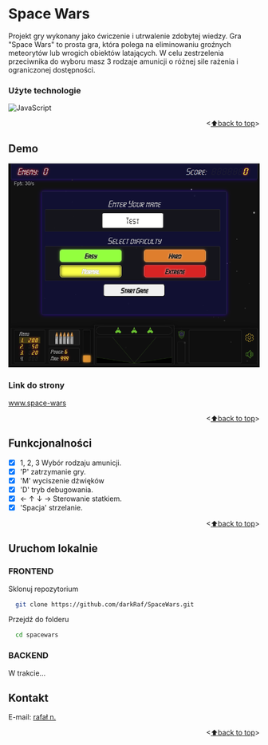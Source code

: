 <a name="readme-top"></a>

<a name="PL"></a>
# Space Wars

Projekt gry wykonany jako ćwiczenie i utrwalenie zdobytej wiedzy. Gra "Space Wars" to prosta gra, która polega na eliminowaniu groźnych meteorytów lub wrogich obiektów latających.
W celu zestrzelenia przeciwnika do wyboru masz 3 rodzaje amunicji o różnej sile rażenia i ograniczonej dostępności.

<!-- Część backendową znajdziesz <a href="https://github.com/darkRaf/project-planer-back" target="_blank">tutaj.</a> -->

### Użyte technologie

![JavaScript](https://img.shields.io/badge/javascript-%23323330.svg?style=for-the-badge&logo=javascript&logoColor=%23F7DF1E)
<!-- ![React Router](https://img.shields.io/badge/React_Router-CA4245?style=for-the-badge&logo=react-router&logoColor=white) -->

<p align="right"><<a href="#readme-top">⬆back to top</a>></p>

## Demo

<img src="./sw1.png">

### Link do strony

<a href="https://space-wars.rafal-13.smallhost.pl/index.html" target="_blank">www.space-wars</a>


<p align="right"><<a href="#readme-top">⬆back to top</a>></p>

## Funkcjonalności

- [x] 1, 2, 3 Wybór rodzaju amunicji.
- [x] 'P' zatrzymanie gry.
- [x] 'M' wyciszenie dźwięków
- [x] 'D' tryb debugowania.
- [x] &larr; &uarr; &darr; &rarr; Sterowanie statkiem.
- [x] 'Spacja' strzelanie.

<p align="right"><<a href="#readme-top">⬆back to top</a>></p>

## Uruchom lokalnie

### FRONTEND

Sklonuj repozytorium

```bash
  git clone https://github.com/darkRaf/SpaceWars.git
```

Przejdź do folderu

```bash
  cd spacewars
```

<!-- Uruchom

```bash
  uruchom 
``` -->
### BACKEND

W trakcie...

<!-- Clone the backend -->

<!-- ```bash
  git clone https://github.com/darkRaf/project-planer-back
```

Przejdź do folderu

```bash
  cd project-planer-back
```

Zainstaluj zależności

```bash
  npm install
```

Uruchom

```bash
  npm run start
``` -->

## Kontakt

E-mail: [rafał n.](mailto:rafal.nalewajek@gmail.com)

<p align="right"><<a href="#readme-top">⬆back to top</a>></p>

<a name="PL"></a>
